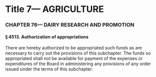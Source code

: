 
# Title 7— AGRICULTURE
### CHAPTER 76— DAIRY RESEARCH AND PROMOTION
#### § 4513. Authorization of appropriations

There are hereby authorized to be appropriated such funds as are necessary to carry out the provisions of this subchapter. The funds so appropriated shall not be available for payment of the expenses or expenditures of the Board in administering any provisions of any order issued under the terms of this subchapter.
